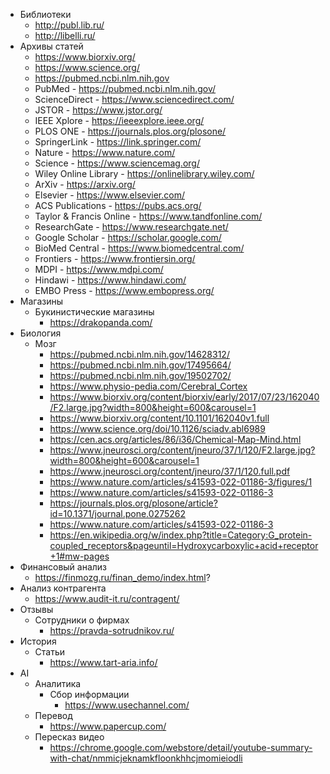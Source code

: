 - Библиотеки
	- http://publ.lib.ru/
	- http://libelli.ru/
- Архивы статей
	- https://www.biorxiv.org/
	- https://www.science.org/
	- https://pubmed.ncbi.nlm.nih.gov
	- PubMed - https://pubmed.ncbi.nlm.nih.gov/
	- ScienceDirect - https://www.sciencedirect.com/
	- JSTOR - https://www.jstor.org/
	- IEEE Xplore - https://ieeexplore.ieee.org/
	- PLOS ONE - https://journals.plos.org/plosone/
	- SpringerLink - https://link.springer.com/
	- Nature - https://www.nature.com/
	- Science - https://www.sciencemag.org/
	- Wiley Online Library - https://onlinelibrary.wiley.com/
	- ArXiv - https://arxiv.org/
	- Elsevier - https://www.elsevier.com/
	- ACS Publications - https://pubs.acs.org/
	- Taylor & Francis Online - https://www.tandfonline.com/
	- ResearchGate - https://www.researchgate.net/
	- Google Scholar - https://scholar.google.com/
	- BioMed Central - https://www.biomedcentral.com/
	- Frontiers - https://www.frontiersin.org/
	- MDPI - https://www.mdpi.com/
	- Hindawi - https://www.hindawi.com/
	- EMBO Press - https://www.embopress.org/
- Магазины
	- Букинистические магазины
		- https://drakopanda.com/
- Биология 
	- Мозг
		- https://pubmed.ncbi.nlm.nih.gov/14628312/
		- https://pubmed.ncbi.nlm.nih.gov/17495664/
		- https://pubmed.ncbi.nlm.nih.gov/19502702/
		- https://www.physio-pedia.com/Cerebral_Cortex
		- https://www.biorxiv.org/content/biorxiv/early/2017/07/23/162040/F2.large.jpg?width=800&height=600&carousel=1
		- https://www.biorxiv.org/content/10.1101/162040v1.full
		- https://www.science.org/doi/10.1126/sciadv.abl6989
		- https://cen.acs.org/articles/86/i36/Chemical-Map-Mind.html
		- https://www.jneurosci.org/content/jneuro/37/1/120/F2.large.jpg?width=800&height=600&carousel=1
		- https://www.jneurosci.org/content/jneuro/37/1/120.full.pdf
		- https://www.nature.com/articles/s41593-022-01186-3/figures/1
		- https://www.nature.com/articles/s41593-022-01186-3
		- https://journals.plos.org/plosone/article?id=10.1371/journal.pone.0275262
		- https://www.nature.com/articles/s41593-022-01186-3
		- https://en.wikipedia.org/w/index.php?title=Category:G_protein-coupled_receptors&pageuntil=Hydroxycarboxylic+acid+receptor+1#mw-pages
-  Финансовый анализ
	- https://finmozg.ru/finan_demo/index.html?
- Анализ контрагента
	- https://www.audit-it.ru/contragent/
- Отзывы
	- Сотрудники о фирмах
		- https://pravda-sotrudnikov.ru/
- История
	- Статьи
		- https://www.tart-aria.info/
- AI
	- Аналитика
		- Сбор информации
			- https://www.usechannel.com/
	- Перевод
		- https://www.papercup.com/
	- Пересказ видео
		- https://chrome.google.com/webstore/detail/youtube-summary-with-chat/nmmicjeknamkfloonkhhcjmomieiodli